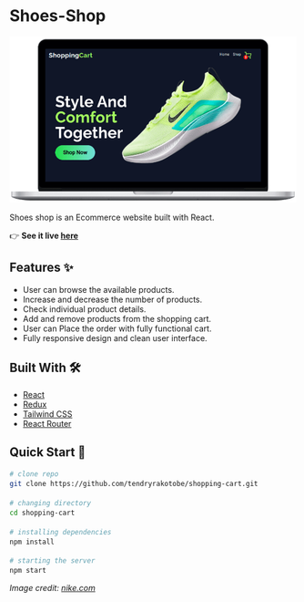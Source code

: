 # Shoes-Shop

![img](./src/assets/shopping-cart.png)

Shoes shop is an Ecommerce website built with React.

:point_right: **See it live [here](https://tendryrakotobe.github.io/shopping-cart/)**

## Features :sparkles:

- User can browse the available products.
- Increase and decrease the number of products.
- Check individual product details.
- Add and remove products from the shopping cart.
- User can Place the order with fully functional cart.
- Fully responsive design and clean user interface.

## Built With :hammer_and_wrench:

- [React](https://reactjs.org/)
- [Redux](https://redux.js.org/)
- [Tailwind CSS](https://tailwindcss.com/)
- [React Router](https://reactrouter.com/)

## Quick Start :rocket:

```bash
# clone repo
git clone https://github.com/tendryrakotobe/shopping-cart.git

# changing directory
cd shopping-cart

# installing dependencies
npm install

# starting the server
npm start
```

_Image credit: [nike.com](https://www.nike.com)_
